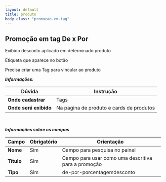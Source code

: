 ```yaml
---
layout: default
title: produto
body_class: "promocao-em-tag"
---
```



## Promoção em tag De x Por


Exibido desconto aplicado em determinado produto

Etiqueta que aparece no botão

Precisa criar uma Tag para vincular ao produto

***Informações:***

| Dúvida                          | Instrução                                                               |
| ------------------------------- | ----------------------------------------------------------------------- |
| **Onde cadastrar**              | Tags                                                                    |
| **Onde será exibido**           | Na pagina de produto e cards de produtos                          |


&nbsp;

***Informações sobre os campos***



| Campo         | Obrigatório         | Orientação                                |
| ------------- | ------------------- | ----------------------------------------- |
| **Nome**      | Sim      | Campo para pesquisa no painel                      |
| **Título**    | Sim | Campo para usar como uma descritiva para a promoção                  |
| **Tipo** | Sim | de-por-porcentagemdesconto     |



&nbsp;
